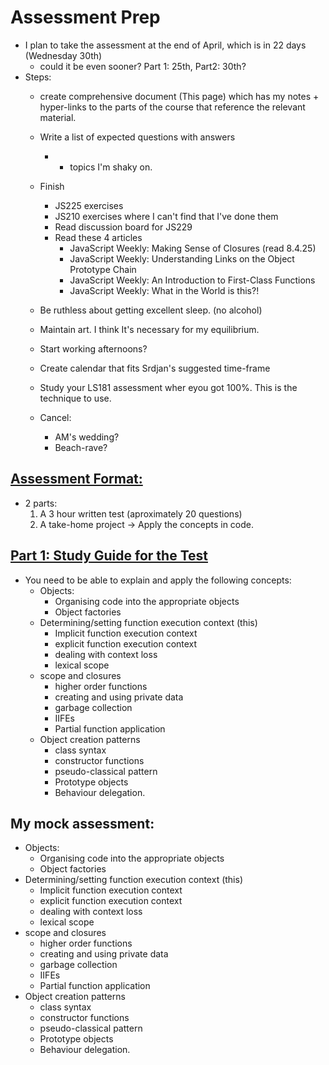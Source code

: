 # Assessment Prep

- I plan to take the assessment at the end of April, which is in 22 days (Wednesday 30th)
  - could it be even sooner? Part 1: 25th, Part2: 30th?
- Steps:
  - create comprehensive document (This page) which has my notes + hyper-links to the parts of the course that reference the relevant material.
  - Write a list of expected questions with answers
    - + topics I'm shaky on.
  - Finish
    - JS225 exercises
    - JS210 exercises where I can't find that I've done them
    - Read discussion board for JS229
    - Read these 4 articles
      - JavaScript Weekly: Making Sense of Closures (read 8.4.25)
      - JavaScript Weekly: Understanding Links on the Object Prototype Chain
      - JavaScript Weekly: An Introduction to First-Class Functions
      - JavaScript Weekly: What in the World is this?!

  - Be ruthless about getting excellent sleep. (no alcohol)
  - Maintain art. I think It's necessary for my equilibrium.
  - Start working afternoons?
  - Create calendar that fits Srdjan's suggested time-frame
  - Study your LS181 assessment wher eyou got 100%. This is the technique to use.
  - Cancel:
    -  AM's wedding?
    -  Beach-rave?

 ## [Assessment Format:](https://launchschool.com/lessons/d6ad18da/assignments/b39fe5b1)

- 2 parts:
  1) A 3 hour written test (aproximately 20 questions)
  2) A take-home project -> Apply the concepts in code.

## [Part 1: Study Guide for the Test](https://launchschool.com/lessons/d6ad18da/assignments/588f2f82)

- You need to be able to explain and apply the following concepts:
  - Objects:
    - Organising code into the appropriate objects
    - Object factories
  - Determining/setting function execution context (this)
    - Implicit function execution context
    - explicit function execution context
    - dealing with context loss
    - lexical scope
  - scope and closures
    - higher order functions
    - creating and using private data
    - garbage collection
    - IIFEs
    - Partial function application
  - Object creation patterns
    - class syntax
    - constructor functions
    - pseudo-classical pattern
    - Prototype objects
    - Behaviour delegation.  

## My mock assessment:

- Objects:
  - Organising code into the appropriate objects
  - Object factories
- Determining/setting function execution context (this)
  - Implicit function execution context
  - explicit function execution context
  - dealing with context loss
  - lexical scope
- scope and closures
  - higher order functions
  - creating and using private data
  - garbage collection
  - IIFEs
  - Partial function application
- Object creation patterns
  - class syntax
  - constructor functions
  - pseudo-classical pattern
  - Prototype objects
  - Behaviour delegation.  
